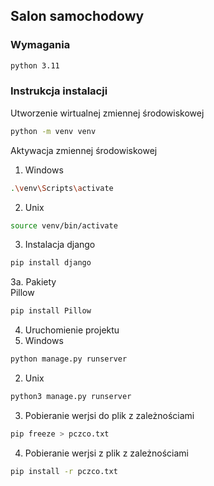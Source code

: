 ## Salon samochodowy  
### Wymagania
```sh
python 3.11
```
### Instrukcja instalacji

Utworzenie wirtualnej zmiennej środowiskowej
```sh
python -m venv venv
```
Aktywacja zmiennej środowiskowej
1. Windows
```sh
.\venv\Scripts\activate
```
2. Unix
```sh
source venv/bin/activate
```
3. Instalacja django
```sh
pip install django
```
3a. Pakiety  
Pillow
```sh
pip install Pillow
```
4. Uruchomienie projektu
1. Windows
```sh
python manage.py runserver
```
2. Unix
```sh
python3 manage.py runserver
```
3. Pobieranie werjsi do plik z zależnościami
```sh
pip freeze > pczco.txt
```
4. Pobieranie werjsi z plik z zależnościami
```sh
pip install -r pczco.txt
```